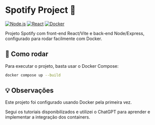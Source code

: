 # Spotify Project 🎵

[![Node.js](https://img.shields.io/badge/Node.js-18.x-green)](https://nodejs.org/)
[![React](https://img.shields.io/badge/React-18.x-blue)](https://reactjs.org/)
[![Docker](https://img.shields.io/badge/Docker-✅-blue)](https://www.docker.com/)

Projeto Spotify com front-end React/Vite e back-end Node/Express, configurado para rodar facilmente com Docker.

## 🚀 Como rodar

Para executar o projeto, basta usar o Docker Compose:

```bash
docker compose up --build
```

## 💡 Observações

Este projeto foi configurado usando Docker pela primeira vez.

Segui os tutoriais disponibilizados e utilizei o ChatGPT para aprender e implementar a integração dos containers.